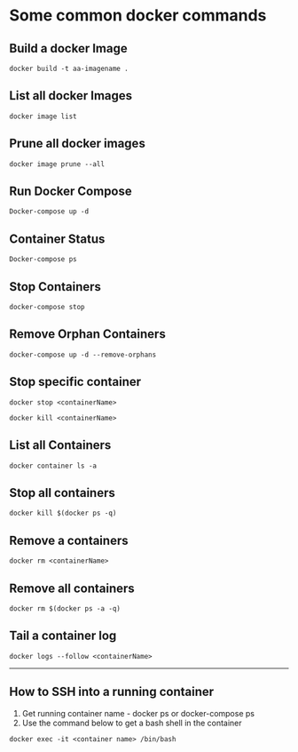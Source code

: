 # Some common docker commands

## Build a docker Image
```
docker build -t aa-imagename .
```

## List all docker Images
```
docker image list
```

## Prune all docker images
```
docker image prune --all
```

## Run Docker Compose
```
Docker-compose up -d
```
## Container Status
```
Docker-compose ps
```

## Stop Containers 
```
docker-compose stop 
```


## Remove Orphan Containers 
```
docker-compose up -d --remove-orphans
```

## Stop specific container 
```
docker stop <containerName>
```
```
docker kill <containerName>
```

## List all Containers
```
docker container ls -a
```

## Stop all containers
```
docker kill $(docker ps -q)
```

## Remove a containers
```
docker rm <containerName>
```

## Remove all containers
```
docker rm $(docker ps -a -q)
```

## Tail a container log
```
docker logs --follow <containerName>
```
-------------------------------------------------


## How to SSH into a running container
1. Get running container name  - docker ps or docker-compose ps
2. Use the command below to get a bash shell in the container
```
docker exec -it <container name> /bin/bash
```

